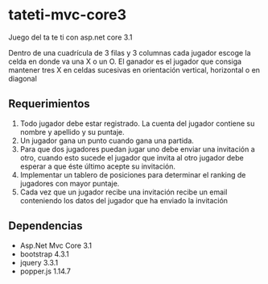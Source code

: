 # tateti-mvc-core3
 Juego del ta te ti con asp.net core 3.1

Dentro de una cuadrícula de 3 filas y 3 columnas cada jugador escoge la celda en donde va una X o un O. El ganador es el jugador que consiga mantener tres X en celdas sucesivas en orientación vertical, horizontal o en diagonal

## Requerimientos

1. Todo jugador debe estar registrado. La cuenta del jugador contiene su nombre y apellido y su puntaje. 
2. Un jugador gana un punto cuando gana una partida.
3. Para que dos jugadores puedan jugar uno debe enviar una invitación a otro, cuando esto sucede el jugador que invita al otro jugador debe esperar a que éste último acepte su invitación. 
4. Implementar un tablero de posiciones para determinar el ranking de jugadores con mayor puntaje. 
3. Cada vez que un jugador recibe una invitación recibe un email conteniendo los datos del jugador que ha enviado la invitación
 
## Dependencias

- Asp.Net Mvc Core 3.1
- bootstrap 4.3.1
- jquery 3.3.1
- popper.js 1.14.7

